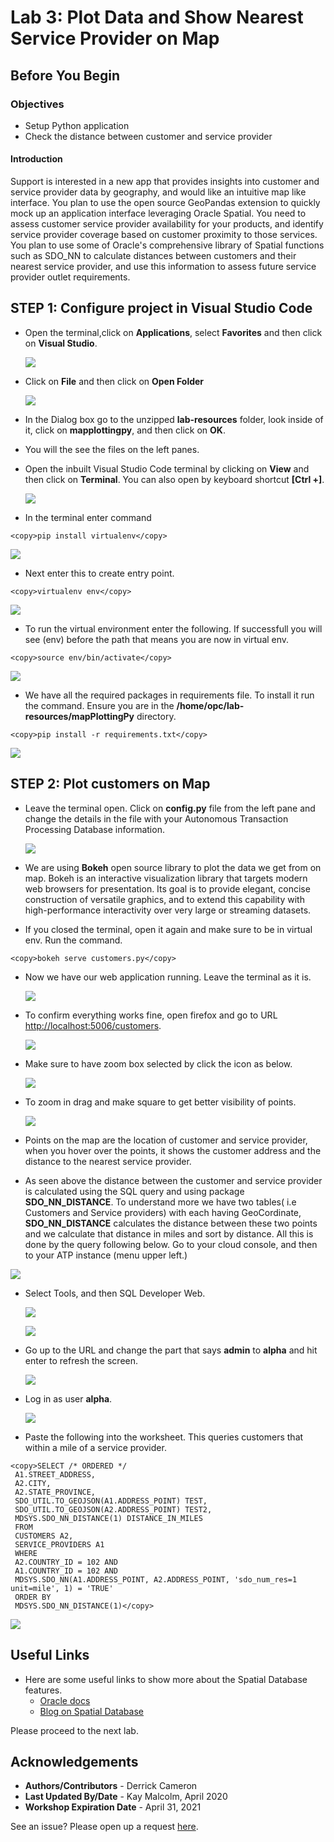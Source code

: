 # Lab 3: Plot Data and Show Nearest Service Provider on Map

## Before You Begin
### Objectives
- Setup Python application 
- Check the distance between customer and service provider

#### Introduction

Support is interested in a new app that provides insights into customer and service provider data by geography, and would like an intuitive map like interface.  You plan to use the open source GeoPandas extension to quickly mock up an application interface leveraging Oracle Spatial.  You need to assess customer service provider availability for your products, and identify service provider coverage based on customer proximity to those services.  You plan to use some of Oracle's comprehensive library of Spatial functions such as SDO_NN to calculate distances between customers and their nearest service provider, and use this information to assess future service provider outlet requirements.

## STEP 1: Configure project in Visual Studio Code

- Open the terminal,click on **Applications**, select **Favorites** and then click on **Visual Studio**.

  ![](images/1-1.png " ")

- Click on **File** and then click on **Open Folder** 

  ![](images/1.png " ")

-  In the Dialog box go to the unzipped **lab-resources** folder, look inside of it, click on **mapplottingpy**, and then click on **OK**.

- You will the see the files on the left panes.

- Open the inbuilt Visual Studio Code terminal by clicking on **View** and then click on **Terminal**. You can also open by keyboard shortcut **[Ctrl +]**.

  ![](images/4.png " ")

- In the terminal enter command 
```
<copy>pip install virtualenv</copy>
```

  ![](images/5.png " ")

- Next enter this to create entry point.
```
<copy>virtualenv env</copy>
``` 

![](images/6.png " ")

- To run the virtual environment enter the following.  If successfull you will see (env) before the path that means you are now in virtual env.
```
<copy>source env/bin/activate</copy>
```

![](images/7.png " ")

- We have all the required packages in requirements file. To install it run the command.  Ensure you are in the **/home/opc/lab-resources/mapPlottingPy** directory.
```
<copy>pip install -r requirements.txt</copy>
```

![](images/8.png " ")

## STEP 2: Plot customers on Map

- Leave the terminal open. Click on **config.py** file from the left pane and change the details in the file with your Autonomous Transaction Processing Database information.  

  ![](images/9.png " ")

- We are using **Bokeh** open source library to plot the data we get from  on map. Bokeh is an interactive visualization library that targets modern web browsers for presentation. Its goal is to provide elegant, concise construction of versatile graphics, and to extend this capability with high-performance interactivity over very large or streaming datasets.

- If you closed the terminal, open it again and make sure to be in virtual env. Run the command.
 ```  
<copy>bokeh serve customers.py</copy>
```
 
- Now we have our web application running. Leave the terminal as it is.

  ![](images/003.png " ")

- To confirm everything works fine, open firefox and go to URL [http://localhost:5006/customers](http://localhost:5006/customers).
    
  ![](images/001.png " ")

- Make sure to have zoom box selected by click the icon as below.

  ![](images/002.png " ")

- To zoom in drag and make square to get  better visibility of points.

  ![](images/map.gif " ")

- Points on the map are the location of customer and service provider, when you hover over the points, it shows the customer address and the distance to the nearest service provider.

-  As seen above the distance between the customer and service provider is calculated using the SQL query and using package **SDO\_NN\_DISTANCE**. To understand more we have two tables( i.e Customers and Service providers) with each having GeoCordinate, **SDO\_NN\_DISTANCE** calculates the distance between these two points and we calculate that distance in miles and sort by distance. All this is done by the query following below.  Go to your cloud console, and then to your ATP instance (menu upper left.)

  ![](images/004.png " ")

- Select Tools, and then SQL Developer Web.

  ![](images/005.png " ")

  ![](images/006.png " ")

- Go up to the URL and change the part that says **admin** to **alpha** and hit enter to refresh the screen.

  ![](images/007.png " ")

- Log in as user **alpha**.

  ![](images/008.png " ")

- Paste the following into the worksheet.  This queries customers that within a mile of a service provider.
``` 
<copy>SELECT /* ORDERED */
 A1.STREET_ADDRESS,
 A2.CITY,
 A2.STATE_PROVINCE,
 SDO_UTIL.TO_GEOJSON(A1.ADDRESS_POINT) TEST,
 SDO_UTIL.TO_GEOJSON(A2.ADDRESS_POINT) TEST2,
 MDSYS.SDO_NN_DISTANCE(1) DISTANCE_IN_MILES
 FROM
 CUSTOMERS A2,
 SERVICE_PROVIDERS A1
 WHERE
 A2.COUNTRY_ID = 102 AND 
 A1.COUNTRY_ID = 102 AND
 MDSYS.SDO_NN(A1.ADDRESS_POINT, A2.ADDRESS_POINT, 'sdo_num_res=1 unit=mile', 1) = 'TRUE'
 ORDER BY
 MDSYS.SDO_NN_DISTANCE(1)</copy>
 ```

![](images/009.png " ")

## Useful Links
- Here are some useful links to show more about the Spatial Database features.
    - [Oracle docs](https://docs.oracle.com/database/121/SPATL/sdo_nn.htm#SPATL1032)
    - [Blog on Spatial Database](https://blogs.oracle.com/oraclespatial/spatial-with-python-and-geopandas-made-easy-with-cx_oracle)

Please proceed to the next lab.

## Acknowledgements

- **Authors/Contributors** - Derrick Cameron
- **Last Updated By/Date** - Kay Malcolm, April 2020
- **Workshop Expiration Date** - April 31, 2021

See an issue?  Please open up a request [here](https://github.com/oracle/learning-library/issues).
